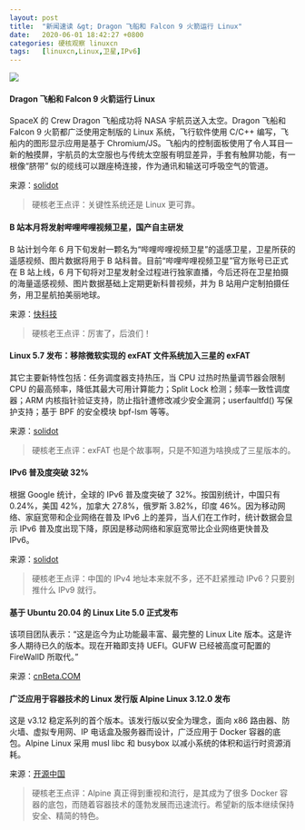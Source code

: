 ```yaml
---
layout: post
title:	"新闻速读 &gt; Dragon 飞船和 Falcon 9 火箭运行 Linux"
date:	2020-06-01 18:42:27 +0800 
categories:	硬核观察 linuxcn 
tags:	[linuxcn,Linux,卫星,IPv6]
---
```



![](/Asserts/Images//attachment/album/202006/01/184203peb355nmp3vrdvma.jpg)


#### Dragon 飞船和 Falcon 9 火箭运行 Linux


SpaceX 的 Crew Dragon 飞船成功将 NASA 宇航员送入太空。Dragon 飞船和 Falcon 9 火箭都广泛使用定制版的 Linux 系统，飞行软件使用 C/C++ 编写，飞船内的图形显示应用是基于 Chromium/JS。飞船内的控制面板使用了令人耳目一新的触摸屏，宇航员的太空服也与传统太空服有明显差异，手套有触屏功能，有一根像“脐带” 似的缆线可以跟座椅连接，作为通讯和输送可呼吸空气的管道。


来源：[solidot](https://www.solidot.org/story?sid=64527)



> 
> 硬核老王点评：关键性系统还是 Linux 更可靠。
> 
> 
> 


#### B 站本月将发射哔哩哔哩视频卫星，国产自主研发


B 站计划今年 6 月下旬发射一颗名为“哔哩哔哩视频卫星”的遥感卫星，卫星所获的遥感视频、图片数据将用于 B 站科普。目前“哔哩哔哩视频卫星”官方账号已正式在 B 站上线，6 月下旬将对卫星发射全过程进行独家直播，今后还将在卫星拍摄的海量遥感视频、图片数据基础上定期更新科普视频，并为 B 站用户定制拍摄任务，用卫星航拍美丽地球。


来源：[快科技](https://hot.cnbeta.com/articles/movie/985589.htm)



> 
> 硬核老王点评：厉害了，后浪们！
> 
> 
> 


#### Linux 5.7 发布：移除微软实现的 exFAT 文件系统加入三星的 exFAT


其它主要新特性包括：任务调度器支持热压，当 CPU 过热时热量调节器会限制 CPU 的最高频率，降低其最大可用计算能力；Split Lock 检测；频率一致性调度器；ARM 内核指针验证支持，防止指针遭修改减少安全漏洞；userfaultfd() 写保护支持；基于 BPF 的安全模块 bpf-lsm 等等。


来源：[solidot](https://www.solidot.org/story?sid=64528)



> 
> 硬核老王点评：exFAT 也是个故事啊，只是不知道为啥换成了三星版本的。
> 
> 
> 


#### IPv6 普及度突破 32%


根据 Google 统计，全球的 IPv6 普及度突破了 32%。按国别统计，中国只有 0.24%，美国 42%，加拿大 27.8%，俄罗斯 3.82%，印度 46%。因为移动网络、家庭宽带和企业网络在普及 IPv6 上的差异，当人们在工作时，统计数据会显示 IPv6 普及度出现下降，原因是移动网络和家庭宽带比企业网络更快普及 IPv6。


来源：[solidot](https://www.solidot.org/story?sid=64526)



> 
> 硬核老王点评：中国的 IPv4 地址本来就不多，还不赶紧推动 IPv6？只要别推什么 IPv9 就行。
> 
> 
> 


#### 基于 Ubuntu 20.04 的 Linux Lite 5.0 正式发布


该项目团队表示：“这是迄今为止功能最丰富、最完整的 Linux Lite 版本。这是许多人期待已久的版本。现在开箱即支持 UEFI。GUFW 已经被高度可配置的 FireWallD 所取代。”


来源：[cnBeta.COM](https://www.cnbeta.com/articles/tech/985557.htm)


#### 广泛应用于容器技术的 Linux 发行版 Alpine Linux 3.12.0 发布


这是 v3.12 稳定系列的首个版本。该发行版以安全为理念，面向 x86 路由器、防火墙、虚拟专用网、IP 电话盒及服务器而设计，广泛应用于 Docker 容器的底包。Alpine Linux 采用 musl libc 和 busybox 以减小系统的体积和运行时资源消耗。


来源：[开源中国](https://www.oschina.net/news/116058/alpine-3-12-0-released)



> 
> 硬核老王点评：Alpine 真正得到重视和流行，是其成为了很多 Docker 容器的底包，而随着容器技术的蓬勃发展而迅速流行。希望新的版本继续保持安全、精简的特色。
> 
> 
>
